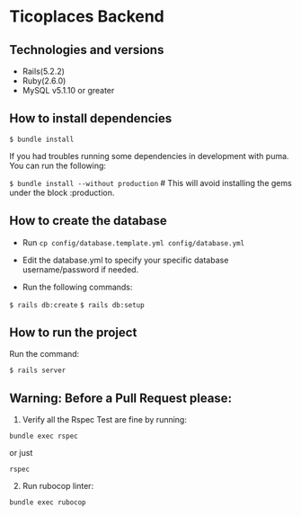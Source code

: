 # Ticoplaces Backend

## Technologies and versions

* Rails(5.2.2)
* Ruby(2.6.0)
* MySQL v5.1.10 or greater

## How to install dependencies

`$ bundle install`

If you had troubles running some dependencies in development with puma.
You can run the following:

`$ bundle install --without production` # This will avoid
installing the gems under the block :production.

## How to create the database

- Run `cp config/database.template.yml config/database.yml`
- Edit the database.yml to specify your specific database username/password if needed.

- Run the following commands:

`$ rails db:create`
`$ rails db:setup`

## How to run the project

Run the command:

`$ rails server`

## Warning: Before a Pull Request please:

1) Verify all the Rspec Test are fine by running:

`bundle exec rspec`

or just

`rspec`

2) Run rubocop linter:

`bundle exec rubocop`